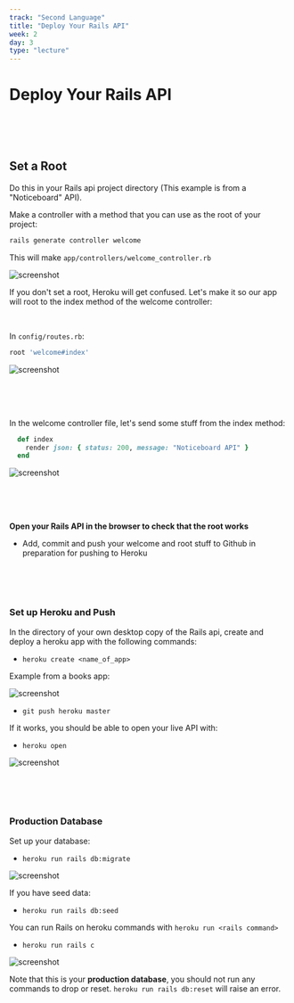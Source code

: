 ```yaml
---
track: "Second Language"
title: "Deploy Your Rails API"
week: 2
day: 3
type: "lecture"
---
```



# Deploy Your Rails API

<br>
<br>
<br>

## Set a Root

Do this in your Rails api project directory (This example is from a "Noticeboard" API).

Make a controller with a method that you can use as the root of your project:

```bash
rails generate controller welcome
```

This will make `app/controllers/welcome_controller.rb`

![screenshot](https://i.imgur.com/obbUkh8.png)

If you don't set a root, Heroku will get confused. Let's make it so our app will root to the index method of the welcome controller:


<br>


In `config/routes.rb`:

```ruby
root 'welcome#index'
```

![screenshot](https://i.imgur.com/bg7F7rz.png)


<br>
<br>
<br>


In the welcome controller file, let's send some stuff from the index method:

```ruby
  def index
    render json: { status: 200, message: "Noticeboard API" }
  end
```

![screenshot](https://i.imgur.com/14nBStv.png)

<br>
<br>
<br>


**Open your Rails API in the browser to check that the root works**

* Add, commit and push your welcome and root stuff to Github in preparation for pushing to Heroku

<br>
<br>
<br>


### Set up Heroku and Push

In the directory of your own desktop copy of the Rails api, create and deploy a heroku app with the following commands:

* `heroku create <name_of_app>`

Example from a books app:

![screenshot](https://i.imgur.com/hf6oZlz.png)

* `git push heroku master`

If it works, you should be able to open your live API with:

* `heroku open`

![screenshot](https://i.imgur.com/h83oezN.png)

<br>
<br>
<br>

### Production Database

Set up your database:

* `heroku run rails db:migrate`

![screenshot](https://i.imgur.com/oxx83gd.png)

If you have seed data:

* `heroku run rails db:seed`

You can run Rails on heroku commands with `heroku run <rails command>`

* `heroku run rails c`

![screenshot](https://i.imgur.com/0Coz9K6.png)

Note that this is your **production database**, you should not run any commands to drop or reset. `heroku run rails db:reset` will raise an error.